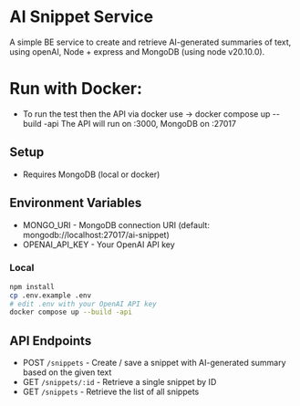 # AI Snippet Service

A simple BE service to create and retrieve AI-generated summaries of text, using openAI, Node + express and MongoDB (using node v20.10.0).

# Run with Docker:
- To run the test then the API via docker use -> docker compose up --build -api
The API will run on :3000, MongoDB on :27017

## Setup
- Requires MongoDB (local or docker)

## Environment Variables
- MONGO_URI	- MongoDB connection URI (default: mongodb://localhost:27017/ai-snippet)
- OPENAI_API_KEY - Your OpenAI API key

### Local
```bash
npm install
cp .env.example .env
# edit .env with your OpenAI API key
docker compose up --build -api
```

## API Endpoints
- POST `/snippets` - Create / save a snippet with AI-generated summary based on the given text
- GET `/snippets/:id` - Retrieve a single snippet by ID
- GET `/snippets` - Retrieve the list of all snippets
